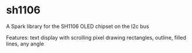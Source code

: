 sh1106
======

A Spark library for the SH1106 OLED chipset on the I2c bus

Features:
	text display with scrolling
	pixel drawing
	rectangles, outline, filled
	lines, any angle
